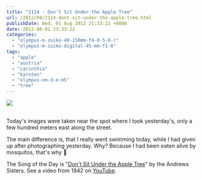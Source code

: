 ```yaml
---
title: "2114 - Don't Sit Under the Apple Tree"
url: /2012/08/2114-dont-sit-under-the-apple-tree.html
publishDate: Wed, 01 Aug 2012 21:33:22 +0000
date: 2012-08-01 23:33:22
categories: 
  - "olympus-m-zuiko-40-150mm-f4-0-5-6-r"
  - "olympus-m-zuiko-digital-45-mm-f1-8"
tags: 
  - "apple"
  - "austria"
  - "carinthia"
  - "karnten"
  - "olympus-om-d-e-m5"
  - "tree"
---
```

<div class="container">
<div class="center"><a target="_blank" href="https://d25zfm9zpd7gm5.cloudfront.net/1200x1200/2012/20120801_184909_lr.jpg"><img src="https://d25zfm9zpd7gm5.cloudfront.net/0600x0600/2012/20120801_184909_lr.jpg" /></a></div>
</div>
<br />

Today's images were taken near the spot where I took yesterday's, only a few hundred meters east along the street.

<a target="_blank" href="https://d25zfm9zpd7gm5.cloudfront.net/1200x1200/2012/20120801_184537_lr.jpg"><img style="margin: 0pt 0px 0pt 10px; float: right;" src="https://d25zfm9zpd7gm5.cloudfront.net/0150x0150/2012/20120801_184537_lr.jpg" alt="" border="0" /></a> The main difference is, that I really went swimming today, while I had given up after photographing yesterday. Why? Because I had been eaten alive by mosquitos, that's why 🙂

 The Song of the Day is "<a href="http://www.lyricsmode.com/lyrics/a/andrews_sisters/dont_sit_under_the_apple_tree.html" target="_blank">Don't Sit Under the Apple Tree</a>" by the Andrews Sisters. See a video from 1942 on <a href="http://www.youtube.com/watch?v=YcyiC79l910" target="_blank">YouTube</a>.
